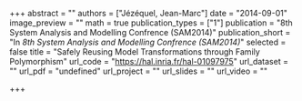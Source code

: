 +++
abstract = ""
authors = ["Jézéquel, Jean-Marc"]
date = "2014-09-01"
image_preview = ""
math = true
publication_types = ["1"]
publication = "8th System Analysis and Modelling Confrence (SAM2014)"
publication_short = "In *8th System Analysis and Modelling Confrence (SAM2014)*"
selected = false
title = "Safely Reusing Model Transformations through Family Polymorphism"
url_code = "https://hal.inria.fr/hal-01097975"
url_dataset = ""
url_pdf = "undefined"
url_project = ""
url_slides = ""
url_video = ""

+++
